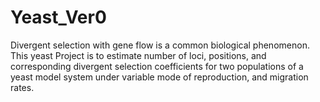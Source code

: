 # Yeast_Ver0

Divergent selection with gene flow is a common biological phenomenon. This yeast Project is to estimate number of loci,
positions, and corresponding divergent selection coefficients for two populations of a yeast model system under variable mode of reproduction,
and migration rates.
